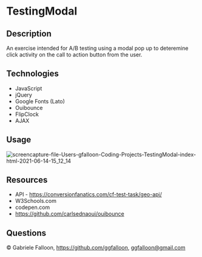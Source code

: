 # TestingModal

## Description
An exercise intended for A/B testing using a modal pop up to deteremine click activity on the call to action button from the user.

## Technologies
* JavaScript
* jQuery
* Google Fonts (Lato)
* Ouibounce
* FlipClock
* AJAX 

## Usage

![screencapture-file-Users-gfalloon-Coding-Projects-TestingModal-index-html-2021-06-14-15_12_14](https://user-images.githubusercontent.com/71281652/121953530-4af43580-cd23-11eb-8f10-86813eb25c49.png)

## Resources
* API - https://conversionfanatics.com/cf-test-task/geo-api/
* W3Schools.com
* codepen.com
* https://github.com/carlsednaoui/ouibounce

## Questions

&copy; Gabriele Falloon, https://github.com/ggfalloon, ggfalloon@gmail.com



